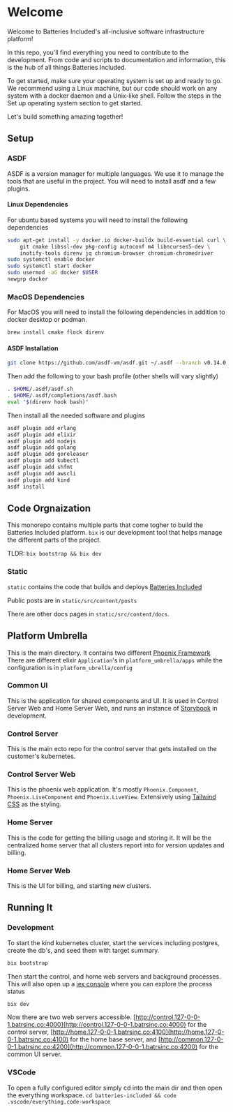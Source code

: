 # Welcome

Welcome to Batteries Included's all-inclusive software infrastructure platform!

In this repo, you'll find everything you need to contribute to the development.
From code and scripts to documentation and information, this is the hub of all
things Batteries Included.

To get started, make sure your operating system is set up and ready to go. We
recommend using a Linux machine, but our code should work on any system with a
docker daemon and a Unix-like shell. Follow the steps in the Set up operating
system section to get started.

Let's build something amazing together!

## Setup

### ASDF

ASDF is a version manager for multiple languages. We use it to manage the tools
that are useful in the project. You will need to install asdf and a few plugins.

#### Linux Dependencies

For ubuntu based systems you will need to install the following dependencies

```bash
sudo apt-get install -y docker.io docker-buildx build-essential curl \
    git cmake libssl-dev pkg-config autoconf m4 libncurses5-dev \
    inotify-tools direnv jq chromium-browser chromium-chromedriver
sudo systemctl enable docker
sudo systemctl start docker
sudo usermod -aG docker $USER
newgrp docker
```

### MacOS Dependencies

For MacOS you will need to install the following dependencies in addition to
docker desktop or podman.

```bash
brew install cmake flock direnv
```

#### ASDF Installation

```bash
git clone https://github.com/asdf-vm/asdf.git ~/.asdf --branch v0.14.0
```

Then add the following to your bash profile (other shells will vary slightly)

```bash
. $HOME/.asdf/asdf.sh
. $HOME/.asdf/completions/asdf.bash
eval "$(direnv hook bash)"
```

Then install all the needed software and plugins

```bash
asdf plugin add erlang
asdf plugin add elixir
asdf plugin add nodejs
asdf plugin add golang
asdf plugin add goreleaser
asdf plugin add kubectl
asdf plugin add shfmt
asdf plugin add awscli
asdf plugin add kind
asdf install
```

## Code Orgnaization

This monorepo contains multiple parts that come togher to build the Batteries
Included platform. `bix` is our development tool that helps manage the different
parts of the project.

TLDR: `bix bootstrap && bix dev`

### Static

`static` contains the code that builds and deploys
[Batteries Included](https://www.batteriesincl.com)

Public posts are in `static/src/content/posts`

There are other docs pages in `static/src/content/docs`.

## Platform Umbrella

This is the main directory. It contains two different
[Phoenix Framework](https://phoenixframework.org/) There are different elixir
`Application`'s in `platform_umbrella/apps` while the configuration is in
`platform_ubrella/config`

### Common UI

This is the application for shared components and UI. It is used in Control
Server Web and Home Server Web, and runs an instance of
[Storybook](https://github.com/phenixdigital/phoenix_storybook) in development.

### Control Server

This is the main ecto repo for the control server that gets installed on the
customer's kubernetes.

### Control Server Web

This is the phoenix web application. It's mostly `Phoenix.Component`,
`Phoenix.LiveComponent` and `Phoenix.LiveView`. Extensively using
[Tailwind CSS](https://tailwindcss.com/) as the styling.

### Home Server

This is the code for getting the billing usage and storing it. It will be the
centralized home server that all clusters report into for version updates and
billing.

### Home Server Web

This is the UI for billing, and starting new clusters.

## Running It

### Development

To start the kind kubernetes cluster, start the services including postgres,
create the db's, and seed them with target summary.

```bash
bix bootstrap
```

Then start the control, and home web servers and background processes. This will
also open up a
[iex console](https://elixirschool.com/en/lessons/basics/iex_helpers) where you
can explore the process status

```bash
bix dev
```

Now there are two web servers accessible.
[http://control.127-0-0-1.batrsinc.co:4000](http://control.127-0-0-1.batrsinc.co:4000)
for the control server,
[http://home.127-0-0-1.batrsinc.co:4100](http://home.127-0-0-1.batrsinc.co:4100)
for the home base server, and
[http://common.127-0-0-1.batrsinc.co:4200](http://common.127-0-0-1.batrsinc.co:4200)
for the common UI server.

### VSCode

To open a fully configured editor simply cd into the main dir and then open the
everything workspace.
`cd batteries-included && code .vscode/everything.code-workspace`
